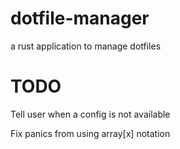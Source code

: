 # dotfile-manager
a rust application to manage dotfiles

# TODO
Tell user when a config is not available

Fix panics from using array[x] notation
